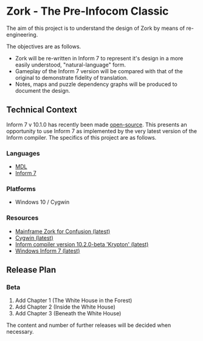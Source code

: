# Zork - The Pre-Infocom Classic
The aim of this project is to understand the design of Zork by means of re-engineering.

The objectives are as follows.
* Zork will be re-written in Inform 7 to represent it's design in a more easily understood, "natural-language" form.
* Gameplay of the Inform 7 version will be compared with that of the original to demonstrate fidelity of translation.
* Notes, maps and puzzle dependency graphs will be produced to document the design.

## Technical Context
Inform 7 v 10.1.0 has recently been made [open-source](https://intfiction.org/t/inform-7-v10-1-0-is-now-open-source/55674).
This presents an opportunity to use Inform 7 as implemented by the very latest version of the Inform compiler.
The specifics of this project are as follows.

### Languages
* [MDL](https://mdl-language.readthedocs.io/en/latest/)
* [Inform 7](https://ganelson.github.io/inform-website/)

### Platforms
* Windows 10 / Cygwin

### Resources
* [Mainframe Zork for Confusion (latest)](https://github.com/heasm66/mdlzork)
* [Cygwin (latest)](https://www.cygwin.com/)
* [Inform compiler version 10.2.0-beta 'Krypton' (latest)](https://github.com/ganelson/inform)
* [Windows Inform 7 (latest)](https://github.com/zil-transformation/Windows-Inform7)

## Release Plan
### Beta
1. Add Chapter 1 (The White House in the Forest)
2. Add Chapter 2 (Inside the White House)
3. Add Chapter 3 (Beneath the White House)

The content and number of further releases will be decided when necessary.
